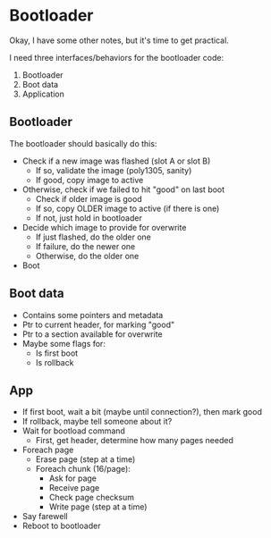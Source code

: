 # Bootloader

Okay, I have some other notes, but it's time to get practical.

I need three interfaces/behaviors for the bootloader code:

1. Bootloader
2. Boot data
3. Application

## Bootloader

The bootloader should basically do this:

* Check if a new image was flashed (slot A or slot B)
    * If so, validate the image (poly1305, sanity)
    * If good, copy image to active
* Otherwise, check if we failed to hit "good" on last boot
    * Check if older image is good
    * If so, copy OLDER image to active (if there is one)
    * If not, just hold in bootloader
* Decide which image to provide for overwrite
    * If just flashed, do the older one
    * If failure, do the newer one
    * Otherwise, do the older one
* Boot

## Boot data

* Contains some pointers and metadata
* Ptr to current header, for marking "good"
* Ptr to a section available for overwrite
* Maybe some flags for:
    * Is first boot
    * Is rollback

## App

* If first boot, wait a bit (maybe until connection?), then mark good
* If rollback, maybe tell someone about it?
* Wait for bootload command
    * First, get header, determine how many pages needed
* Foreach page
    * Erase page (step at a time)
    * Foreach chunk (16/page):
        * Ask for page
        * Receive page
        * Check page checksum
        * Write page (step at a time)
* Say farewell
* Reboot to bootloader
